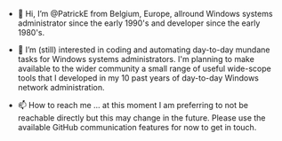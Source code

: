 - 👋 Hi, I’m @PatrickE from Belgium, Europe, allround Windows systems administrator since the early 1990's and developer since the early 1980's.

- 👀 I’m (still) interested in coding and automating day-to-day mundane tasks for Windows systems administrators.
I'm planning to make available to the wider community a small range of useful wide-scope tools that I developed in my 10 past years of day-to-day Windows network administration.

- 📫 How to reach me ...   at this moment I am preferring to not be reachable directly but this may change in the future.
Please use the available GitHub communication features for now to get in touch.

<!---
PatrickEB/PatrickEB is a ✨ special ✨ repository because its `README.md` (this file) appears on your GitHub profile.
You can click the Preview link to take a look at your changes.
--->
